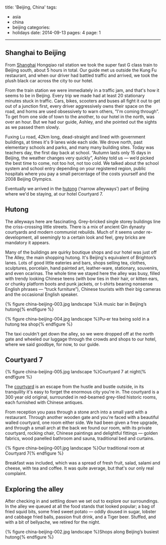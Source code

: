 title: 'Beijing, China'
tags:
  - asia
  - china
  - beijing
categories:
  - holidays
date: 2014-09-13
pages: 4
page: 1
---

## Shanghai to Beijing

From [Shanghai](/2014/09/shanghai-china/) Hongqiao rail station we took the super fast G class train to Beijing south, about 5 hours in total. Our guide met us outside the Kung Fu restaurant, and when our driver had battled traffic and arrived, we took the plush black car across the city to our hotel.

From the train station we were immediately in a traffic jam, and that's how it seems to be in Beijing. Every trip we made had at least 20 stationary minutes stuck in traffic. Cars, bikes, scooters and buses all fight it out to get out of a junction first, every driver aggressively owns their space on the road, and horns are used obsessively to warn others, “I'm coming through”. To get from one side of town to the another, to our hotel in the north, was over an hour. But we had our guide, Ashley, and she pointed out the sights as we passed them slowly.

Fuxing Lu road, 42km long, dead-straight and lined with government buildings, at times it's 9 lanes wide each side. We drove north, past elementary schools and parks, and many many building sites. Today was teachers day, the first day back at school. “Autumn lasts only 15 days in Beijing, the weather changes very quickly”, Ashley told us — we’d picked the best time to come, not too hot, not too cold. We talked about the school system and school entry depending on your registered region, public hospitals where you pay a small percentage of the costs yourself and the 2008 Beijing Olympics.

Eventually we arrived in the [hutong](http://en.wikipedia.org/wiki/Hutong) (‘narrow alleyways’) part of Beijing where we'd be staying, at our hotel Courtyard 7.

## Hutong

The alleyways here are fascinating. Grey-bricked single storey buildings line the criss-crossing little streets. There is a mix of ancient Qin dynasty courtyards and modern communist rebuilds. Much of it seems under re-development, all seemingly to a certain look and feel, grey bricks are mandatory it appears.

Many of the buildings are quirky boutique shops and our hotel was just off The Alley, the main shopping hutong. It's Beijing's equivalent of Brighton’s lanes. Lots of good little eateries and bars, shops selling tea, clothes, sculptures, porcelain, hand painted art, leather-ware, stationary, souvenirs, and even ocarinas. The whole time we stayed here the alley was busy, filled with trendy looking Chinese teens (with bow ties in their hair, or kitten ears, or chunky platform boots and punk jackets, or t-shirts bearing nonsense English phrases — “truck furniture”), Chinese tourists with their big cameras and the occasional English speaker.

{% figure china-beijing-003.jpg landscape %}A music bar in Beijing’s hutong{% endfigure %}

{% figure china-beijing-004.jpg landscape %}Pu-er tea being sold in a hutong tea shop{% endfigure %}

The taxi couldn't get down the alley, so we were dropped off at the north gate and wheeled our luggage through the crowds and shops to our hotel, where we said goodbye, for now, to our guide.

## Courtyard 7

{% figure china-beijing-005.jpg landscape %}Courtyard 7 at night{% endfigure %}

The [courtyard](http://www.tripadvisor.co.uk/Hotel_Review-g294212-d1141369-Reviews-Courtyard_7-Beijing.html) is an escape from the hustle and bustle outside, in its tranquility it's easy to forget the enormous city you're in. The courtyard is a 300 year old original, surrounded in red-beamed grey-tiled historic rooms, each furnished with Chinese antiques.

From reception you pass through a stone arch into a small yard with a restaurant. Through another wooden gate and you're faced with a beautiful walled courtyard, one room either side. We had been given a free upgrade, and through a small arch at the back we found our room, with its private courtyard, rocking chair, Chinese paintings and delightful fittings — golden fabrics, wood panelled bathroom and sauna, traditional bed and curtains.

{% figure china-beijing-001.jpg landscape %}Our traditional room at Courtyard 7{% endfigure %}

Breakfast was included, which was a spread of fresh fruit, salad, salami and cheese, with tea and coffee. It was quite average, but that's our only real complaint.

## Exploring the alley

After checking in and settling down we set out to explore our surroundings. In the alley we queued at all the food stands that looked popular; a bag of fried squid bits, some fried sweet potato — oddly doused in sugar, lobster and cabbage fried balls, passion fruit drink, and a Tiger beer. Stuffed, and with a bit of bellyache, we retired for the night.

{% figure china-beijing-002.jpg landscape %}Shops along Beijing’s busiest hutong{% endfigure %}
